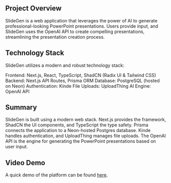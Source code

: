 

## Project Overview

SlideGen is a web application that leverages the power of AI to generate professional-looking PowerPoint presentations. Users provide input, and SlideGen uses the OpenAI API to create compelling presentations, streamlining the presentation creation process.

## Technology Stack
SlideGen utilizes a modern and robust technology stack:

Frontend: Next.js, React, TypeScript, ShadCN (Radix UI & Tailwind CSS)
Backend: Next.js API Routes, Prisma ORM
Database: PostgreSQL (hosted on Neon)
Authentication: Kinde
File Uploads: UploadThing
AI Engine: OpenAI API

## Summary

SlideGen is built using a modern web stack. Next.js provides the framework, ShadCN the UI components, and TypeScript the type safety. Prisma connects the application to a Neon-hosted Postgres database. Kinde handles authentication, and UploadThing manages file uploads.  The OpenAI API is the engine for generating the PowerPoint presentations based on user input.

## Video Demo
A quick demo of the platform can be found [here](http://www.youtube.com/watch?v=AYIiUFCqO5M).